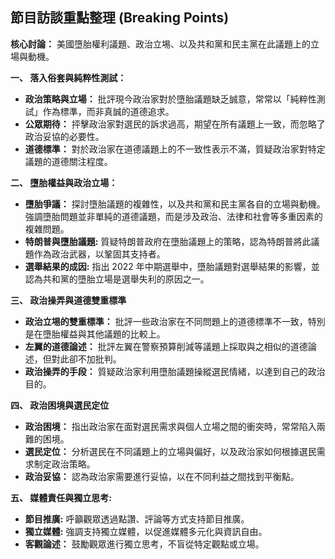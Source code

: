 ## 節目訪談重點整理 (Breaking Points)

**核心討論：** 美國墮胎權利議題、政治立埸、以及共和黨和民主黨在此議題上的立場與動機。

**一、 落入俗套與純粹性測試：**

*   **政治策略與立場：** 批評現今政治家對於墮胎議題缺乏誠意，常常以「純粹性測試」作為標準，而非真誠的道德追求。
*   **公眾期待：** 抨擊政治家對選民的訴求過高，期望在所有議題上一致，而忽略了政治妥協的必要性。
*   **道德標準：** 對於政治家在道德議題上的不一致性表示不滿，質疑政治家對特定議題的道德關注程度。

**二、 墮胎權益與政治立場：**

*   **墮胎爭議：** 探討墮胎議題的複雜性，以及共和黨和民主黨各自的立場與動機。強調墮胎問題並非單純的道德議題，而是涉及政治、法律和社會等多重因素的複雜問題。
*   **特朗普與墮胎議題:** 質疑特朗普政府在墮胎議題上的策略，認為特朗普將此議題作為政治武器，以鞏固其支持者。
*    **選舉結果的成因:** 指出 2022 年中期選舉中，墮胎議題對選舉結果的影響，並認為共和黨的墮胎立場是選舉失利的原因之一。

**三、 政治操弄與道德雙重標準**

*   **政治立埸的雙重標準：** 批評一些政治家在不同問題上的道德標準不一致，特別是在墮胎權益與其他議題的比較上。
* **左翼的道德論述：** 批評左翼在警察預算削減等議題上採取與之相似的道德論述，但對此卻不加批判。
*   **政治操弄的手段：** 質疑政治家利用墮胎議題操縱選民情緒，以達到自己的政治目的。

**四、 政治困境與選民定位**

*   **政治困境：** 指出政治家在面對選民需求與個人立場之間的衝突時，常常陷入兩難的困境。
*   **選民定位：** 分析選民在不同議題上的立場與偏好，以及政治家如何根據選民需求制定政治策略。
*    **政治妥協：** 認為政治家需要進行妥協，以在不同利益之間找到平衡點。

**五、 媒體責任與獨立思考:**

*   **節目推廣:** 呼籲觀眾透過點讚、評論等方式支持節目推廣。
*   **獨立媒體:** 強調支持獨立媒體，以促進媒體多元化與資訊自由。
*   **客觀論述：** 鼓勵觀眾進行獨立思考，不盲從特定觀點或立場。